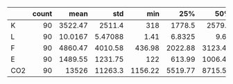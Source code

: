 |     |   count |       mean |         std |     min |       25% |     50% |        75% |      max |
|:----|--------:|-----------:|------------:|--------:|----------:|--------:|-----------:|---------:|
| K   |      90 |  3522.47   |  2511.4     |  318    | 1778.5    | 2579.5  |  5018.5    | 10335    |
| L   |      90 |    10.0167 |     5.47088 |    1.41 |    6.8325 |    9.62 |    12.5025 |    24.08 |
| F   |      90 |  4860.47   |  4010.58    |  436.98 | 2022.88   | 3123.49 |  7396.23   | 15874.4  |
| E   |      90 |  1489.55   |  1231.75    |  122    |  613.99   | 1006.49 |  2310.3    |  5142.88 |
| CO2 |      90 | 13526      | 11263.3     | 1156.22 | 5519.77   | 8715.52 | 20544.8    | 44495.8  |